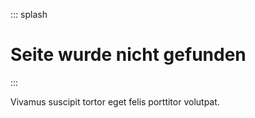 ::: splash

# Seite wurde nicht gefunden

:::

Vivamus suscipit tortor eget felis porttitor volutpat.
